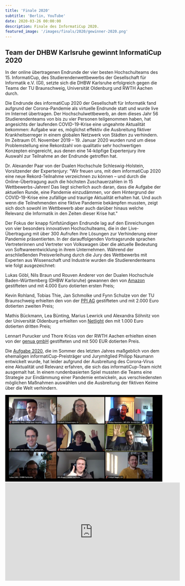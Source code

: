 ```yaml
---
title: 'Finale 2020'
subtitle: 'Berlin, YouTube'
date: 2020-03-26 00:00:00
description: Finale des InformatiCup 2020.
featured_image: '/images/finals/2020/gewinner-2020.png'
---
```


## Team der DHBW Karlsruhe gewinnt InformatiCup 2020 ##

In der online übertragenen Endrunde der vier besten Hochschulteams des 15. InformatiCup, des Studierendenwettbewerbs der Gesellschaft für Informatik e.V. (GI), setzte sich die DHBW Karlsruhe erfolgreich gegen die Teams der TU Braunschweig, Universität Oldenburg und RWTH Aachen durch.

Die Endrunde des informatiCup 2020 der Gesellschaft für Informatik fand aufgrund der Corona-Pandemie als virtuelle Endrunde statt und wurde live im Internet übertragen. Der Hochschulwettbewerb, an dem dieses Jahr 56 Studierendenteams von bis zu vier Personen teilgenommen haben, hat angesichts der laufenden COVID-19-Krise eine ungeahnte Aktualität bekommen: Aufgabe war es, möglichst effektiv die Ausbreitung fiktiver Krankheitserreger in einem globalen Netzwerk von Städten zu verhindern. Im Zeitraum 01. November 2019 – 19. Januar 2020 wurden rund um diese Problemstellung eine Rekordzahl von qualitativ sehr hochwertigen Konzepten eingereicht, aus denen eine 14-köpfige Expertenjury ihre Auswahl zur Teilnahme an der Endrunde getroffen hat.

Dr. Alexander Paar von der Dualen Hochschule Schleswig-Holstein, Vorsitzender der Expertenjury: "Wir freuen uns, mit dem informatiCup 2020 eine neue Rekord-Teilnahme verzeichnen zu können – und durch die Online-Übertragung auch die höchsten Zuschauerzahlen in 15 Wettbewerbs-Jahren! Das liegt sicherlich auch daran, dass die Aufgabe der aktuellen Runde, eine Pandemie einzudämmen, vor dem Hintergrund der COVID-19-Krise eine zufällige und traurige Aktualität erhalten hat. Und auch wenn die Teilnehmenden eine fiktive Pandemie bekämpfen mussten, zeigt sich doch sowohl im Wettbewerb aber auch darüber hinaus welche Relevanz die Informatik in den Zeiten dieser Krise hat."

Der Fokus der knapp fünfstündigen Endrunde lag auf den Einreichungen von vier besonders innovativen Hochschulteams, die in der Live-Übertragung mit über 300 Aufrufen ihre Lösungen zur Verhinderung einer Pandemie präsentierten. In der darauffolgenden Vortragsrunde sprachen Vertreterinnen und Vertreter von Volkswagen über die aktuelle Bedeutung von Softwareentwicklung in ihrem Unternehmen. Während der anschließenden Preisverleihung durch die Jury des Wettbewerbs mit Experten aus Wissenschaft und Industrie wurden die Studierendenteams wie folgt ausgezeichnet:

Lukas Göbl, Nils Braun und Rouven Anderer von der Dualen Hochschule Baden-Württemberg (DHBW Karlsruhe) gewannen den von [Amazon](https://amazon.jobs/) gestifteten und mit 4.000 Euro dotierten ersten Preis;

Kevin Rohland, Tobias Thie, Jan Schmolke und Fynn Schulze von der TU Braunschweig erhielten den von der [PPI AG](http://www.ppi.de/) gestifteten und mit 2.000 Euro dotierten zweiten Preis;

Mathis Bückmann, Lea Bünting, Marius Lewrick und Alexandra Söhnitz von der Universität Oldenburg erhielten von [Netlight](https://www.netlight.com/) den mit 1.000 Euro dotierten dritten Preis;

Lennart Purucker und Thore Krüss von der RWTH Aachen erhielten einen von der [genua gmbH](https://www.genua.de/) gestifteten und mit 500 EUR dotierten Preis.

Die [Aufgabe 2020](https://github.com/InformatiCup/InformatiCup2020/blob/master/Pandemie.pdf), die im Sommer des letzten Jahres maßgeblich von dem ehemaligen informatiCup-Preisträger und Jurymitglied Philipp Naumann entwickelt wurde, hat leider aufgrund der Ausbreitung des Corona-Virus eine Aktualität und Relevanz erfahren, die sich das informatiCup-Team nicht ausgemalt hat. In einem rundenbasierten Spiel mussten die Teams eine Strategie zur Eindämmung einer Pandemie entwickeln, aus verschiedensten möglichen Maßnahmen auswählen und die Ausbreitung der fiktiven Keime über die Welt verhindern.

<div class="gallery" data-columns="1">
	<img src="/images/finals/2020/gewinner-2020.png">
</div>

<iframe width="560" height="315" src="https://www.youtube.com/embed/J2G27otDZTw" frameborder="0" allow="accelerometer; autoplay; encrypted-media; gyroscope; picture-in-picture" allowfullscreen></iframe>

